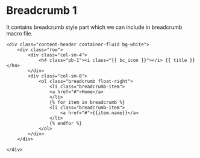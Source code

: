 # Breadcrumb 1

It contains breadcrumb style part which we can include in breadcrumb macro file.

```text
<div class="content-header container-fluid bg-white">
    <div class="row">
        <div class="col-sm-4">
            <h4 class="pb-1"><i class="{{ bc_icon }}"></i> {{ title }}</h4>
        </div>
        <div class="col-sm-8">
            <ol class="breadcrumb float-right">
                <li class="breadcrumb-item">
                <a href="#">Home</a>
                </li>
                {% for item in breadcrumb %}
                <li class="breadcrumb-item">
                    <a href="#">{{item.name}}</a>
                </li>
                {% endfor %}
            </ol>
        </div>
    </div>

</div>
```

